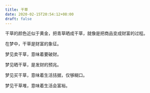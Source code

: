 ```yaml
---
title: 干草
date: 2020-02-15T20:54:12+08:00
draft: false
---
```


干草的颜色近似于黄金，把青草晒成干草，就像是把商品变成财富的过程。<br>


在梦中，干草是财富的象征。<br>


梦见卖干草，意味着要破财。<br>


梦见晒干草，是发财的预兆。<br>


梦见买干草，意味着生活拮据，仅够糊口。<br>


梦见干草堆，意味着生活会富裕。<br>
